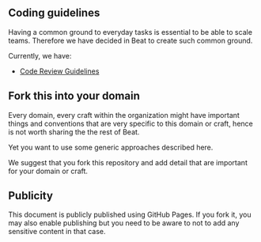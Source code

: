 ## Coding guidelines

Having a common ground to everyday tasks is essential to be able to scale teams. Therefore we have decided in Beat to create such common ground. 

Currently, we have:
* [Code Review Guidelines](review/index.md)

## Fork this into your domain

Every domain, every craft within the organization might have important things and conventions that are very specific to this domain or craft, hence is not worth sharing the the rest of Beat.

Yet you want to use some generic approaches described here.

We suggest that you fork this repository and add detail that are important for your domain or craft.

## Publicity

This document is publicly published using GitHub Pages. If you fork it, you may also enable publishing but you need to be aware to not to add any sensitive content in that case.
